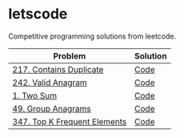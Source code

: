 # letscode

Competitive programming solutions from leetcode.

| Problem                                                                                | Solution                                                                                  |
|----------------------------------------------------------------------------------------|-------------------------------------------------------------------------------------------|
| [217. Contains Duplicate](https://leetcode.com/problems/contains-duplicate/)           | [Code](https://github.com/sameer1612/letscode/blob/main/codes/contains-duplicate.py)      |
| [242. Valid Anagram](https://leetcode.com/problems/valid-anagram/)                     | [Code](https://github.com/sameer1612/letscode/blob/main/codes/valid-anagram.py)           |
| [1. Two Sum](https://leetcode.com/problems/two-sum/)                                   | [Code](https://github.com/sameer1612/letscode/blob/main/codes/two-sum.py)                 |
| [49. Group Anagrams](https://leetcode.com/problems/group-anagrams/)                    | [Code](https://github.com/sameer1612/letscode/blob/main/codes/group-anagrams.py)          |
| [347. Top K Frequent Elements](https://leetcode.com/problems/top-k-frequent-elements/) | [Code](https://github.com/sameer1612/letscode/blob/main/codes/top-k-frequent-elements.py) |
